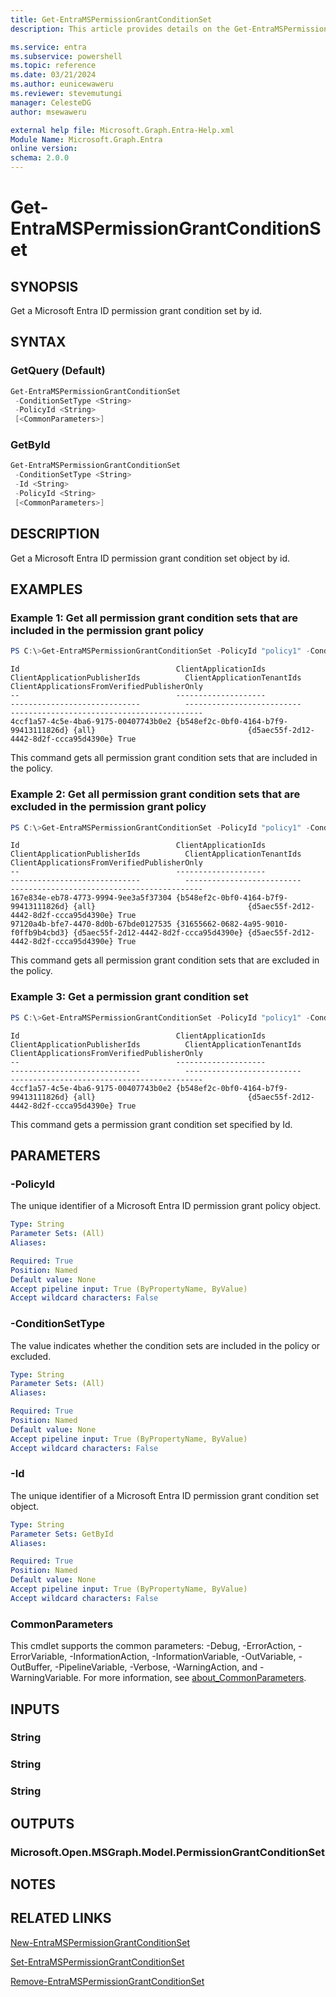 ```yaml
---
title: Get-EntraMSPermissionGrantConditionSet
description: This article provides details on the Get-EntraMSPermissionGrantConditionSet command.

ms.service: entra
ms.subservice: powershell
ms.topic: reference
ms.date: 03/21/2024
ms.author: eunicewaweru
ms.reviewer: stevemutungi
manager: CelesteDG
author: msewaweru

external help file: Microsoft.Graph.Entra-Help.xml
Module Name: Microsoft.Graph.Entra
online version:
schema: 2.0.0
---
```


# Get-EntraMSPermissionGrantConditionSet

## SYNOPSIS
Get a Microsoft Entra ID permission grant condition set by id.

## SYNTAX

### GetQuery (Default)
```powershell
Get-EntraMSPermissionGrantConditionSet 
 -ConditionSetType <String> 
 -PolicyId <String> 
 [<CommonParameters>]
```

### GetById
```powershell
Get-EntraMSPermissionGrantConditionSet 
 -ConditionSetType <String> 
 -Id <String> 
 -PolicyId <String>
 [<CommonParameters>]
```

## DESCRIPTION
Get a Microsoft Entra ID permission grant condition set object by id.

## EXAMPLES

### Example 1: Get all permission grant condition sets that are included in the permission grant policy
```powershell
PS C:\>Get-EntraMSPermissionGrantConditionSet -PolicyId "policy1" -ConditionSetType "includes"
```

```output
Id                                   ClientApplicationIds                   ClientApplicationPublisherIds          ClientApplicationTenantIds             ClientApplicationsFromVerifiedPublisherOnly
--                                   --------------------                   -----------------------------          --------------------------             -------------------------------------------
4ccf1a57-4c5e-4ba6-9175-00407743b0e2 {b548ef2c-0bf0-4164-b7f9-99413111826d} {all}                                  {d5aec55f-2d12-4442-8d2f-ccca95d4390e} True
```

This command gets all permission grant condition sets that are included in the policy.

### Example 2: Get all permission grant condition sets that are excluded in the permission grant policy
```powershell
PS C:\>Get-EntraMSPermissionGrantConditionSet -PolicyId "policy1" -ConditionSetType "excludes"
```

```output
Id                                   ClientApplicationIds                   ClientApplicationPublisherIds          ClientApplicationTenantIds             ClientApplicationsFromVerifiedPublisherOnly
--                                   --------------------                   -----------------------------          --------------------------             -------------------------------------------
167e834e-eb78-4773-9994-9ee3a5f37304 {b548ef2c-0bf0-4164-b7f9-99413111826d} {all}                                  {d5aec55f-2d12-4442-8d2f-ccca95d4390e} True
97120a4b-bfe7-4470-8d0b-67bde0127535 {31655662-0682-4a95-9010-f0ffb9b4cbd3} {d5aec55f-2d12-4442-8d2f-ccca95d4390e} {d5aec55f-2d12-4442-8d2f-ccca95d4390e} True
```

This command gets all permission grant condition sets that are excluded in the policy.

### Example 3: Get a permission grant condition set
```powershell
PS C:\>Get-EntraMSPermissionGrantConditionSet -PolicyId "policy1" -ConditionSetType "includes" -Id "4ccf1a57-4c5e-4ba6-9175-00407743b0e2"
```

```output
Id                                   ClientApplicationIds                   ClientApplicationPublisherIds          ClientApplicationTenantIds             ClientApplicationsFromVerifiedPublisherOnly
--                                   --------------------                   -----------------------------          --------------------------             -------------------------------------------
4ccf1a57-4c5e-4ba6-9175-00407743b0e2 {b548ef2c-0bf0-4164-b7f9-99413111826d} {all}                                  {d5aec55f-2d12-4442-8d2f-ccca95d4390e} True
```

This command gets a permission grant condition set specified by Id.

## PARAMETERS

### -PolicyId
The unique identifier of a Microsoft Entra ID permission grant policy object.

```yaml
Type: String
Parameter Sets: (All)
Aliases:

Required: True
Position: Named
Default value: None
Accept pipeline input: True (ByPropertyName, ByValue)
Accept wildcard characters: False
```

### -ConditionSetType
The value indicates whether the condition sets are included in the policy or excluded.

```yaml
Type: String
Parameter Sets: (All)
Aliases:

Required: True
Position: Named
Default value: None
Accept pipeline input: True (ByPropertyName, ByValue)
Accept wildcard characters: False
```

### -Id
The unique identifier of a Microsoft Entra ID permission grant condition set object.

```yaml
Type: String
Parameter Sets: GetById
Aliases:

Required: True
Position: Named
Default value: None
Accept pipeline input: True (ByPropertyName, ByValue)
Accept wildcard characters: False
```

### CommonParameters
This cmdlet supports the common parameters: -Debug, -ErrorAction, -ErrorVariable, -InformationAction, -InformationVariable, -OutVariable, -OutBuffer, -PipelineVariable, -Verbose, -WarningAction, and -WarningVariable. For more information, see [about_CommonParameters](https://go.microsoft.com/fwlink/?LinkID=113216).

## INPUTS

### String
### String
### String
## OUTPUTS

### Microsoft.Open.MSGraph.Model.PermissionGrantConditionSet
## NOTES

## RELATED LINKS

[New-EntraMSPermissionGrantConditionSet](New-EntraMSPermissionGrantConditionSet.md)

[Set-EntraMSPermissionGrantConditionSet](Set-EntraMSPermissionGrantConditionSet.md)

[Remove-EntraMSPermissionGrantConditionSet](Remove-EntraMSPermissionGrantConditionSet.md)

